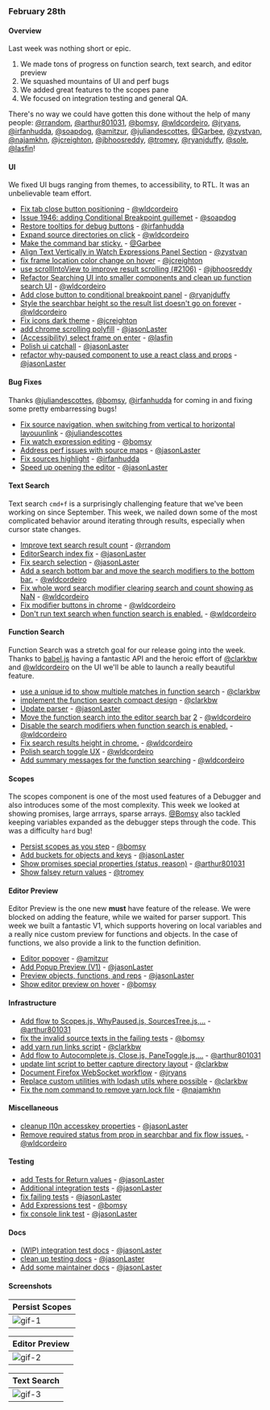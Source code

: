 ### February 28th

#### Overview

Last week was nothing short or epic.

1. We made tons of progress on function search, text search, and editor preview
2. We squashed mountains of UI and perf bugs
3. We added great features to the scopes pane
4. We focused on integration testing and general QA.

There's no way we could have gotten this done without the help of many people: [@rrandom], [@arthur801031], [@bomsy], [@wldcordeiro], [@jryans], [@irfanhudda], [@soapdog], [@amitzur], [@juliandescottes], [@Garbee], [@zystvan], [@najamkhn], [@jcreighton], [@jbhoosreddy], [@tromey], [@ryanjduffy], [@sole], [@lasfin]!

#### UI

We fixed UI bugs ranging from themes, to accessibility, to RTL. It was an unbelievable team effort.

* [Fix tab close button positioning][pr-12] - [@wldcordeiro]
* [Issue 1946: adding Conditional Breakpoint guillemet][pr-19] - [@soapdog]
* [Restore tooltips for debug buttons][pr-20] - [@irfanhudda]
* [Expand source directories on click][pr-23] - [@wldcordeiro]
* [Make the command bar sticky.][pr-35] - [@Garbee]
* [Align Text Vertically in Watch Expressions Panel Section][pr-36] - [@zystvan]
* [fix frame location color change on hover][pr-43] - [@jcreighton]
* [use scrollIntoView to improve result scrolling (#2106)][pr-44] - [@jbhoosreddy]
* [Refactor Searching UI into smaller components and clean up function search UI][pr-45] - [@wldcordeiro]
* [Add close button to conditional breakpoint panel][pr-49] - [@ryanjduffy]
* [Style the searchbar height so the result list doesn't go on forever][pr-52] - [@wldcordeiro]
* [Fix icons dark theme][pr-54] - [@jcreighton]
* [add chrome scrolling polyfill][pr-59] - [@jasonLaster]
* [(Accessibility) select frame on enter][pr-66] - [@lasfin]
* [Polish ui catchall][pr-67] - [@jasonLaster]
* [refactor why-paused component to use a react class and props][pr-9] - [@jasonLaster]


#### Bug Fixes

Thanks [@juliandescottes], [@bomsy], [@irfanhudda] for coming in and fixing some pretty embarressing bugs!

* [Fix source navigation, when switching from vertical to horizontal layouunlink][pr-32] - [@juliandescottes]
* [Fix watch expression editing][pr-28] - [@bomsy]
* [Address perf issues with source maps][pr-42] - [@jasonLaster]
* [Fix sources highlight][pr-53] - [@irfanhudda]
* [Speed up opening the editor][pr-68] - [@jasonLaster]

#### Text Search

Text search `cmd+f` is a surprisingly challenging feature that we've been working on since September.
This week, we nailed down some of the most complicated behavior around iterating through results, especially when cursor state changes.

* [Improve text search result count][pr-0] - [@rrandom]
* [EditorSearch index fix][pr-11] - [@jasonLaster]
* [Fix search selection][pr-13] - [@jasonLaster]
* [Add a search bottom bar and move the search modifiers to the bottom bar.][pr-21] - [@wldcordeiro]
* [Fix whole word search modifier clearing search and count showing as NaN][pr-63] - [@wldcordeiro]
* [Fix modifier buttons in chrome][pr-64] - [@wldcordeiro]
* [Don't run text search when function search is enabled.][pr-69] - [@wldcordeiro]

#### Function Search

Function Search was a stretch goal for our release going into the week.
Thanks to [babel.js](https://babeljs.io/) having a fantastic API and the heroic effort of [@clarkbw] and [@wldcordeiro]
on the UI we'll be able to launch a really beautiful feature.

* [use a unique id to show multiple matches in function search][pr-2] - [@clarkbw]
* [implement the function search compact design][pr-5] - [@clarkbw]
* [Update parser][pr-24] - [@jasonLaster]
* [Move the function search into the editor search bar][pr-27] [2][pr-30]  - [@wldcordeiro]
* [Disable the search modifiers when function search is enabled.][pr-60] - [@wldcordeiro]
* [Fix search results height in chrome.][pr-65] - [@wldcordeiro]
* [Polish search toggle UX][pr-70] - [@wldcordeiro]
* [Add summary messages for the function searching][pr-71] - [@wldcordeiro]

#### Scopes

The scopes component is one of the most used features of a Debugger and also introduces some of the most complexity.
This week we looked at showing promises, large arrrays, sparse arrays.
[@Bomsy] also tackled keeping variables expanded as the debugger steps through the code. This was a difficulty `hard` bug!

* [Persist scopes as you step][pr-6] - [@bomsy]
* [Add buckets for objects and keys][pr-22] - [@jasonLaster]
* [Show promises special properties (status, reason)][pr-51] - [@arthur801031]
* [Show falsey return values][pr-58] - [@tromey]

#### Editor Preview

Editor Preview is the one new **must** have feature of the release.
We were blocked on adding the feature, while we waited for parser support. This week we built a fantastic V1, which supports hovering on local variables and a really nice custom preview for functions and objects. In the case of functions, we also provide a link to the function definition.

* [Editor popover][pr-29] - [@amitzur]
* [Add Popup Preview (V1)][pr-40] - [@jasonLaster]
* [Preview objects, functions, and reps][pr-57] - [@jasonLaster]
* [Show editor preview on hover][pr-61] - [@bomsy]


#### Infrastructure

* [Add flow to Scopes.js, WhyPaused.js, SourcesTree.js,...][pr-1] - [@arthur801031]
* [fix the invalid source texts in the failing tests][pr-4] - [@bomsy]
* [add yarn run links script][pr-8] - [@clarkbw]
* [Add flow to Autocomplete.js, Close.js, PaneToggle.js,...][pr-10] - [@arthur801031]
* [update lint script to better capture directory layout][pr-14] - [@clarkbw]
* [Document Firefox WebSocket workflow][pr-15] - [@jryans]
* [Replace custom utilities with lodash utils where possible][pr-25] - [@clarkbw]
* [Fix the nom command to remove yarn.lock file][pr-41] - [@najamkhn]

#### Miscellaneous

* [cleanup l10n accesskey properties][pr-55] - [@jasonLaster]
* [Remove required status from  prop in searchbar and fix flow issues.][pr-48] - [@wldcordeiro]

#### Testing

* [add Tests for Return values][pr-33] - [@jasonLaster]
* [Additional integration tests][pr-18] - [@jasonLaster]
* [fix failing tests][pr-3] - [@jasonLaster]
* [Add Expressions test][pr-37] - [@bomsy]
* [fix console link test][pr-38] - [@jasonLaster]

#### Docs

* [(WIP) integration test docs][pr-16] - [@jasonLaster]
* [clean up testing docs][pr-34] - [@jasonLaster]
* [Add some maintainer docs][pr-47] - [@jasonLaster]

#### Screenshots

|Persist Scopes|
|----------------|
|![gif-1]|

|Editor Preview|
|----------------|
|![gif-2]|

|Text Search|
|-------------|
|![gif-3]|


[gif-1]:https://cloud.githubusercontent.com/assets/792924/23188424/948ff100-f886-11e6-9420-bab20d56d289.gif
[gif-2]:https://cloud.githubusercontent.com/assets/792924/23385436/b5e22ae2-fd47-11e6-9a55-e26365b3849e.gif
[gif-3]:https://camo.githubusercontent.com/c528900a4ca7a817e34cd43bd0d8a9f44c4c3a6e/687474703a2f2f672e7265636f726469742e636f2f494d385370645a784d722e676966

[pr-0]:https://github.com/devtools-html/debugger.html/pull/2005
[pr-1]:https://github.com/devtools-html/debugger.html/pull/2048
[pr-2]:https://github.com/devtools-html/debugger.html/pull/2058
[pr-3]:https://github.com/devtools-html/debugger.html/pull/2061
[pr-4]:https://github.com/devtools-html/debugger.html/pull/2062
[pr-5]:https://github.com/devtools-html/debugger.html/pull/2047
[pr-6]:https://github.com/devtools-html/debugger.html/pull/2064
[pr-7]:https://github.com/devtools-html/debugger.html/pull/2074
[pr-8]:https://github.com/devtools-html/debugger.html/pull/2073
[pr-9]:https://github.com/devtools-html/debugger.html/pull/2071
[pr-10]:https://github.com/devtools-html/debugger.html/pull/2069
[pr-11]:https://github.com/devtools-html/debugger.html/pull/2067
[pr-12]:https://github.com/devtools-html/debugger.html/pull/2043
[pr-13]:https://github.com/devtools-html/debugger.html/pull/2068
[pr-14]:https://github.com/devtools-html/debugger.html/pull/2086
[pr-15]:https://github.com/devtools-html/debugger.html/pull/2111
[pr-16]:https://github.com/devtools-html/debugger.html/pull/2095
[pr-17]:https://github.com/devtools-html/debugger.html/pull/2110
[pr-18]:https://github.com/devtools-html/debugger.html/pull/2089
[pr-19]:https://github.com/devtools-html/debugger.html/pull/2088
[pr-20]:https://github.com/devtools-html/debugger.html/pull/2099
[pr-21]:https://github.com/devtools-html/debugger.html/pull/2119
[pr-22]:https://github.com/devtools-html/debugger.html/pull/2026
[pr-23]:https://github.com/devtools-html/debugger.html/pull/2087
[pr-24]:https://github.com/devtools-html/debugger.html/pull/2092
[pr-25]:https://github.com/devtools-html/debugger.html/pull/2114
[pr-26]:https://github.com/devtools-html/debugger.html/pull/2063
[pr-27]:https://github.com/devtools-html/debugger.html/pull/2121
[pr-28]:https://github.com/devtools-html/debugger.html/pull/2118
[pr-29]:https://github.com/devtools-html/debugger.html/pull/2090
[pr-30]:https://github.com/devtools-html/debugger.html/pull/2139
[pr-31]:https://github.com/devtools-html/debugger.html/pull/2138
[pr-32]:https://github.com/devtools-html/debugger.html/pull/2129
[pr-33]:https://github.com/devtools-html/debugger.html/pull/2133
[pr-34]:https://github.com/devtools-html/debugger.html/pull/2136
[pr-35]:https://github.com/devtools-html/debugger.html/pull/2128
[pr-36]:https://github.com/devtools-html/debugger.html/pull/2142
[pr-37]:https://github.com/devtools-html/debugger.html/pull/2145
[pr-38]:https://github.com/devtools-html/debugger.html/pull/2147
[pr-39]:https://github.com/devtools-html/debugger.html/pull/2168
[pr-40]:https://github.com/devtools-html/debugger.html/pull/2153
[pr-41]:https://github.com/devtools-html/debugger.html/pull/2152
[pr-42]:https://github.com/devtools-html/debugger.html/pull/2140
[pr-43]:https://github.com/devtools-html/debugger.html/pull/2155
[pr-44]:https://github.com/devtools-html/debugger.html/pull/2166
[pr-45]:https://github.com/devtools-html/debugger.html/pull/2150
[pr-46]:https://github.com/devtools-html/debugger.html/pull/2183
[pr-47]:https://github.com/devtools-html/debugger.html/pull/2181
[pr-48]:https://github.com/devtools-html/debugger.html/pull/2188
[pr-49]:https://github.com/devtools-html/debugger.html/pull/2179
[pr-50]:https://github.com/devtools-html/debugger.html/pull/2189
[pr-51]:https://github.com/devtools-html/debugger.html/pull/2146
[pr-52]:https://github.com/devtools-html/debugger.html/pull/2170
[pr-53]:https://github.com/devtools-html/debugger.html/pull/2176
[pr-54]:https://github.com/devtools-html/debugger.html/pull/2174
[pr-55]:https://github.com/devtools-html/debugger.html/pull/2162
[pr-56]:https://github.com/devtools-html/debugger.html/pull/2212
[pr-57]:https://github.com/devtools-html/debugger.html/pull/2187
[pr-58]:https://github.com/devtools-html/debugger.html/pull/2216
[pr-59]:https://github.com/devtools-html/debugger.html/pull/2202
[pr-60]:https://github.com/devtools-html/debugger.html/pull/2198
[pr-61]:https://github.com/devtools-html/debugger.html/pull/2191
[pr-62]:https://github.com/devtools-html/debugger.html/pull/2201
[pr-63]:https://github.com/devtools-html/debugger.html/pull/2200
[pr-64]:https://github.com/devtools-html/debugger.html/pull/2197
[pr-65]:https://github.com/devtools-html/debugger.html/pull/2210
[pr-66]:https://github.com/devtools-html/debugger.html/pull/2182
[pr-67]:https://github.com/devtools-html/debugger.html/pull/2209
[pr-68]:https://github.com/devtools-html/debugger.html/pull/2190
[pr-69]:https://github.com/devtools-html/debugger.html/pull/2192
[pr-70]:https://github.com/devtools-html/debugger.html/pull/2211
[pr-71]:https://github.com/devtools-html/debugger.html/pull/2194
[@rrandom]:http://github.com/rrandom
[@arthur801031]:http://github.com/arthur801031
[@clarkbw]:http://github.com/clarkbw
[@jasonLaster]:http://github.com/jasonLaster
[@bomsy]:http://github.com/bomsy
[@wldcordeiro]:http://github.com/wldcordeiro
[@jryans]:http://github.com/jryans
[@irfanhudda]:http://github.com/irfanhudda
[@soapdog]:http://github.com/soapdog
[@amitzur]:http://github.com/amitzur
[@juliandescottes]:http://github.com/juliandescottes
[@Garbee]:http://github.com/Garbee
[@zystvan]:http://github.com/zystvan
[@najamkhn]:http://github.com/najamkhn
[@jcreighton]:http://github.com/jcreighton
[@jbhoosreddy]:http://github.com/jbhoosreddy
[@tromey]:http://github.com/tromey
[@ryanjduffy]:http://github.com/ryanjduffy
[@sole]:http://github.com/sole
[@lasfin]:http://github.com/lasfin
